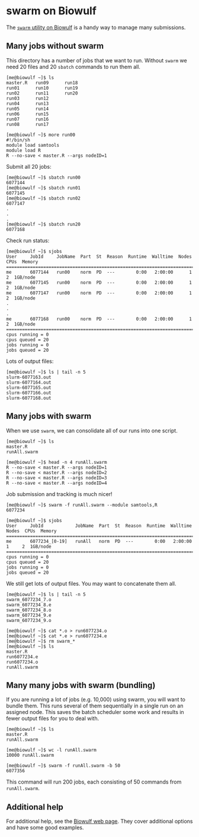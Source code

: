 # swarm on Biowulf

The [`swarm` utility on Biowulf](https://hpc.nih.gov/apps/swarm.html) is a handy way to manage many submissions.

## Many jobs without swarm

This directory has a number of jobs that we want to run. Without `swarm` we need 20 files and 20 `sbatch` commands to run them all.

```
[me@biowulf ~]$ ls
master.R   run09      run18
run01      run10      run19
run02      run11      run20
run03      run12
run04      run13
run05      run14
run06      run15
run07      run16
run08      run17

[me@biowulf ~]$ more run00
#!/bin/sh
module load samtools
module load R
R --no-save < master.R --args nodeID=1
```

Submit all 20 jobs:

```
[me@biowulf ~]$ sbatch run00
6077144
[me@biowulf ~]$ sbatch run01
6077145
[me@biowulf ~]$ sbatch run02
6077147
.
.
.
[me@biowulf ~]$ sbatch run20
6077168
```

Check run status:

```
[me@biowulf ~]$ sjobs
User     JobId     JobName  Part  St  Reason  Runtime  Walltime  Nodes  CPUs  Memory    
========================================================================================
me       6077144   run00    norm  PD  ---        0:00   2:00:00      1     2  1GB/node                      
me       6077145   run00    norm  PD  ---        0:00   2:00:00      1     2  1GB/node                      
me       6077147   run00    norm  PD  ---        0:00   2:00:00      1     2  1GB/node                      
.
.
.
me       6077168   run00    norm  PD  ---        0:00   2:00:00      1     2  1GB/node                      
========================================================================================
cpus running = 0
cpus queued = 20
jobs running = 0
jobs queued = 20
```

Lots of output files:

```
[me@biowulf ~]$ ls | tail -n 5
slurm-6077163.out
slurm-6077164.out
slurm-6077165.out
slurm-6077166.out
slurm-6077168.out
```

## Many jobs with swarm

When we use `swarm`, we can consolidate all of our runs into one script.

```
[me@biowulf ~]$ ls
master.R
runAll.swarm

[me@biowulf ~]$ head -n 4 runAll.swarm
R --no-save < master.R --args nodeID=1
R --no-save < master.R --args nodeID=2
R --no-save < master.R --args nodeID=3
R --no-save < master.R --args nodeID=4
```

Job submission and tracking is much nicer!

```
[me@biowulf ~]$ swarm -f runAll.swarm --module samtools,R
6077234

[me@biowulf ~]$ sjobs
User     JobId            JobName  Part  St  Reason  Runtime  Walltime  Nodes  CPUs  Memory    
==============================================================================================
me       6077234_[0-19]   runAll   norm  PD  ---        0:00   2:00:00      1     2  1GB/node                      
==============================================================================================
cpus running = 0
cpus queued = 20
jobs running = 0
jobs queued = 20
```

We still get lots of output files. You may want to concatenate them all.

```
[me@biowulf ~]$ ls | tail -n 5
swarm_6077234_7.o
swarm_6077234_8.e
swarm_6077234_8.o
swarm_6077234_9.e
swarm_6077234_9.o

[me@biowulf ~]$ cat *.o > run6077234.o
[me@biowulf ~]$ cat *.e > run6077234.e
[me@biowulf ~]$ rm swarm_*
[me@biowulf ~]$ ls
master.R
run6077234.e
run6077234.o
runAll.swarm
```

## Many many jobs with swarm (bundling)

If you are running a lot of jobs (e.g. 10,000) using swarm, you will want to bundle them. This runs several of them sequentially in a single run on an assigned node. This saves the batch scheduler some work and results in fewer output files for you to deal with.

```
[me@biowulf ~]$ ls
master.R
runAll.swarm

[me@biowulf ~]$ wc -l runAll.swarm
10000 runAll.swarm

[me@biowulf ~]$ swarm -f runAll.swarm -b 50
6077356
```

This command will run 200 jobs, each consisting of 50 commands from `runAll.swarm`.

## Additional help

For additional help, see the [Biowulf web page](https://hpc.nih.gov/apps/swarm.html). They cover additional options and have some good examples.